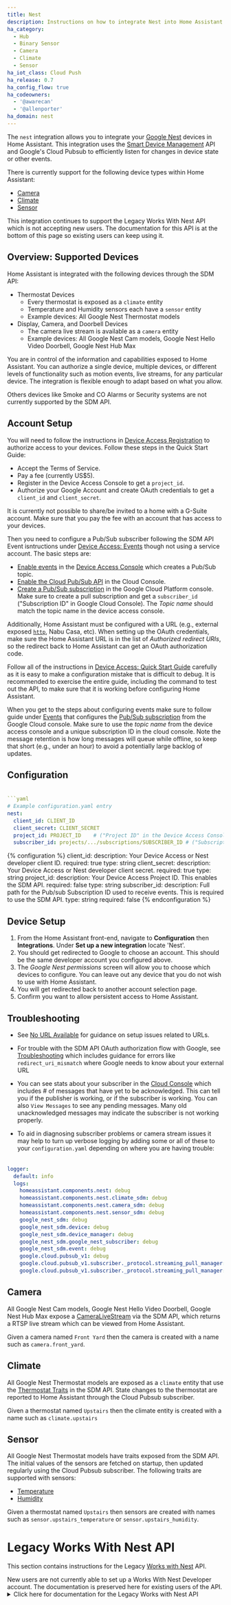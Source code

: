 ```yaml
---
title: Nest
description: Instructions on how to integrate Nest into Home Assistant.
ha_category:
  - Hub
  - Binary Sensor
  - Camera
  - Climate
  - Sensor
ha_iot_class: Cloud Push
ha_release: 0.7
ha_config_flow: true
ha_codeowners:
  - '@awarecan'
  - '@allenporter'
ha_domain: nest
---
```


The `nest` integration allows you to integrate your [Google Nest](https://store.google.com/us/category/connected_home?) devices in Home Assistant. This integration uses the [Smart Device Management](https://developers.google.com/nest/device-access/api) API and Google's Cloud Pubsub to efficiently listen for changes in device state or other events.

There is currently support for the following device types within Home Assistant:

- [Camera](#camera)
- [Climate](#climate)
- [Sensor](#sensor)

<div class='note'>
This integration continues to support the Legacy Works With Nest API which is not accepting new users. The documentation for this API is at the bottom of this page so existing users can keep using it.
</div>

## Overview: Supported Devices

Home Assistant is integrated with the following devices through the SDM API:

- Thermostat Devices
  - Every thermostat is exposed as a `climate` entity
  - Temperature and Humidity sensors each have a `sensor` entity
  - Example devices: All Google Nest Thermostat models
- Display, Camera, and Doorbell Devices
  - The camera live stream is available as a `camera` entity
  - Example devices: All Google Nest Cam models, Google Nest Hello Video Doorbell, Google Nest Hub Max

You are in control of the information and capabilities exposed to Home Assistant. You can authorize a single device, multiple devices, or different levels of functionality such as motion events, live streams, for any particular device. The integration is flexible enough to adapt based on what you allow.

Others devices like Smoke and CO Alarms or Security systems are not currently
supported by the SDM API.

## Account Setup

You will need to follow the instructions in [Device Access Registration](https://developers.google.com/nest/device-access/registration) to authorize access to your devices. Follow these steps in the Quick Start Guide:

- Accept the Terms of Service.
- Pay a fee (currently US$5).
- Register in the Device Access Console to get a `project_id`.
- Authorize your Google Account and create OAuth credentials to get a `client_id` and `client_secret`.

<div class='note warning'>
It is currently not possible to share/be invited to a home with a G-Suite account. Make sure that you pay the fee with an account that has access to your devices.
</div>

Then you need to configure a Pub/Sub subscriber following the SDM API Event isntructions under [Device Access: Events](https://developers.google.com/nest/device-access/api/events) though not using a service account. The basic
steps are:

- [Enable events](https://developers.google.com/nest/device-access/subscribe-to-events#enable_events) in the [Device Access Console](https://console.nest.google.com/device-access/project-list) which creates a Pub/Sub topic.
- [Enable the Cloud Pub/Sub API](https://console.developers.google.com/apis/library/pubsub.googleapis.com) in the Cloud Console.
- [Create a Pub/Sub subscription](https://console.cloud.google.com/cloudpubsub/subscription/list) in the Google Cloud Platform console. Make sure to create a pull subscription and get a `subscriber_id` ("Subscription ID" in Google Cloud Console). The *Topic name* should match the topic name in the device access console.

Additionally, Home Assistant must be configured with a URL (e.g., external exposed [`http`](/integrations/http/), Nabu Casa, etc). When setting up the OAuth credentials, make sure the Home Assistant URL is in the list of *Authorized redirect URIs*, so the redirect back to Home Assistant can get an OAuth authorization code.

Follow all of the instructions in [Device Access: Quick Start Guide](https://developers.google.com/nest/device-access/get-started) carefully as it is easy to make a configuration mistake that is difficult to debug. It is recommended to exercise the entire guide, including the command to test out the API, to make sure that it is working before configuring Home Assistant.

When you get to the steps about configuring events make sure to follow guide under [Events](https://developers.google.com/nest/device-access/api/events) that configures the [Pub/Sub subscription](https://console.cloud.google.com/cloudpubsub/subscription/list) from the Google Cloud console. Make sure to use the *topic name* from the device access console and a unique subscription ID in the cloud console. Note the message retention is how long messages will queue while offline, so keep that short (e.g., under an hour) to avoid a potentially large backlog of updates.

## Configuration

```yaml

```yaml
# Example configuration.yaml entry
nest:
  client_id: CLIENT_ID
  client_secret: CLIENT_SECRET
  project_id: PROJECT_ID    # ("Project ID" in the Device Access Console)
  subscriber_id: projects/.../subscriptions/SUBSCRIBER_ID # ("Subscription ID" in Google Cloud Console.  Replace with full path.)
```

{% configuration %}
client_id:
  description: Your Device Access or Nest developer client ID.
  required: true
  type: string
client_secret:
  description: Your Device Access or Nest developer client secret.
  required: true
  type: string
project_id:
  description: Your Device Access Project ID. This enables the SDM API.
  required: false
  type: string
subscriber_id:
  description: Full path for the Pub/sub Subscription ID used to receive events. This is required to use the SDM API.
  type: string
  required: false
{% endconfiguration %}

## Device Setup

1. From the Home Assistant front-end, navigate to **Configuration** then **Integrations**. Under **Set up a new integration** locate 'Nest'.
1. You should get redirected to Google to choose an account. This should be the same developer account you configured above.
1. The *Google Nest permissions* screen will allow you to choose which devices to configure. You can leave out any device that you do not wish to use with Home Assistant.
1. You will get redirected back to another account selection page.
1. Confirm you want to allow persistent access to Home Assistant.

## Troubleshooting

- See [No URL Available](/more-info/no-url-available) for guidance on setup issues related to URLs.

- For trouble with the SDM API OAuth authorization flow with Google, see [Troubleshooting](https://developers.google.com/nest/device-access/authorize#troubleshooting) which includes guidance for errors like `redirect_uri_mismatch` where Google needs to know about your external URL

- You can see stats about your subscriber in the [Cloud Console](https://console.cloud.google.com/cloudpubsub/subscription/list) which includes # of messages that have yet to be acknowledged. This can tell you if the publisher is working, or if the subscriber is working. You can also `View Messages` to see any pending messages. Many old unacknowledged messages may indicate the subscriber is not working properly.

- To aid in diagnosing subscriber problems or camera stream issues it may help to turn up verbose logging by adding some or all of these to your `configuration.yaml` depending on where you are having trouble: 

```yaml

logger:
  default: info
  logs:
    homeassistant.components.nest: debug
    homeassistant.components.nest.climate_sdm: debug
    homeassistant.components.nest.camera_sdm: debug
    homeassistant.components.nest.sensor_sdm: debug
    google_nest_sdm: debug
    google_nest_sdm.device: debug
    google_nest_sdm.device_manager: debug
    google_nest_sdm.google_nest_subscriber: debug
    google_nest_sdm.event: debug
    google.cloud.pubsub_v1: debug
    google.cloud.pubsub_v1.subscriber._protocol.streaming_pull_manager: debug
    google.cloud.pubsub_v1.subscriber._protocol.streaming_pull_manager: debug

```

## Camera

All Google Nest Cam models, Google Nest Hello Video Doorbell, Google Nest Hub Max expose a [CameraLiveStream](https://developers.google.com/nest/device-access/traits/device/camera-live-stream) via the SDM API, which returns a RTSP live stream which can be viewed from Home Assistant.

Given a camera named `Front Yard` then the camera is created with a name such as `camera.front_yard`.

## Climate

All Google Nest Thermostat models are exposed as a `climate` entity that use the [Thermostat Traits](https://developers.google.com/nest/device-access/traits/device/thermostat-hvac) in the SDM API. State changes to the thermostat are reported to Home Assistant through the Cloud Pubsub subscriber.

Given a thermostat named `Upstairs` then the climate entity is created with a name such as `climate.upstairs`

## Sensor

All Google Nest Thermostat models have traits exposed from the SDM API. The initial values of the sensors are fetched on startup, then updated regularly using the Cloud Pubsub subscriber. The following traits are supported with sensors:

- [Temperature](https://developers.google.com/nest/device-access/traits/device/temperature)
- [Humidity](https://developers.google.com/nest/device-access/traits/device/humidity)

Given a thermostat named `Upstairs` then sensors are created with names such as `sensor.upstairs_temperature` or `sensor.upstairs_humidity`.

# Legacy Works With Nest API

This section contains instructions for the Legacy [Works with Nest](https://developers.nest.com/) API.

<div class='note warning'>
New users are not currently able to set up a Works With Nest Developer account. The documentation is preserved here for existing users of the API.
</div>


<details>
<summary>Click here for documentation for the Legacy Works with Nest API</summary>

The Nest integration is the main integration to integrate all [Nest](https://nest.com/) related platforms. To connect Nest, you will have to [sign up for a developer account](https://developers.nest.com/products) and get a `client_id` and `client_secret`.
>>>>>>> Update nest troubleshooting instructions


There is currently support for the following device types within Home Assistant:

- [Camera](#camera)
- [Climate](#climate)
- [Sensor](#sensor)

<div class='note'>
Note that this integration continues to support the Legacy Works With Nest API which is not accepting new users. The documentation for this API is at the bottom of this page so existing users can keep using it.
</div>

## Overview: Supported Devices

Home Assistant is integrated with the following devices through the SDM API:

- Thermostat Devices
  - Every thermostat is exposed as a `climate` entity
  - Temperature and Humidity sensors each have a `sensor` entity
  - Example devices: All Google Nest Thermostat models
- Display, Camera, and Doorbell Devices
  - The camera live stream is available as a `camera` entity
  - Example devices: All Google Nest Cam models, Google Nest Hello Video Doorbell, Google Nest Hub Max

You are in control of the information and capabilities exposed to Home Assistant. You can authorize a single device, multiple devices, or different levels of functionality such as motion events, live streams, for any particular device. The integration is flexible enough to adapt based on what you allow.

Others devices like Smoke and CO Alarms or Security systems are not currently
supported by the SDM API.

## Account Setup

You will need to follow the instructions in [Device Access Registration](https://developers.google.com/nest/device-access/registration), which includes the following steps in the
Quick Start Guide:

- Accept the Terms of Service.
- Pay a fee (currently US$5).
- Register in the Device Access Console to get a `project_id`.
- Authorize your Google Account and create OAuth credentials to get a `client_id` and `client_secret`.
- Enable pubsub events in the Device Access Console (creates a topic).
- Create a pull subscription to get a `subscriber_id` ("Subscription ID" in Google Cloud Console).

<div class='note warning'>
It is currently not possible to share/be invited to a home with a G-Suite account. Make sure that you pay the fee with an account that has access to your devices.
</div>

Additionally, Home Assistant must be configured with a URL (e.g., external exposed [`http`](/integrations/http/), Nabu Casa, etc). When setting up the OAuth credentials, make sure the Home Assistant URL is in the list of *Authorized redirect URIs*, so the redirect back to Home Assistant can get an OAuth authorization code.

Follow all of the instructions in [Device Access: Quick Start Guide](https://developers.google.com/nest/device-access/get-started) carefully as it is easy to make a configuration mistake that is difficult to debug. It is recommended to exercise the entire guide, including the command to test out the API, to make sure that it is working before configuring Home Assistant.

It may be easiest to create a [Pub/Sub subscription](https://console.cloud.google.com/cloudpubsub/subscription/list) from the Google Cloud console. Make sure to use the *topic name* from the device access console and a unique subscription ID. Note the message retention is how long messages will queue while offline, so keep that short (e.g., under an hour) to avoid a potentially large backlog of updates.

## Configuration

```yaml

```yaml
# Example configuration.yaml entry
nest:
  client_id: CLIENT_ID
  client_secret: CLIENT_SECRET
  project_id: PROJECT_ID    # ("Project ID" in the Device Access Console)
  subscriber_id: SUBSCRIBER_ID # ("Subscription ID" in Google Cloud Console)
```

{% configuration %}
client_id:
  description: Your Device Access or Nest developer client ID.
  required: true
  type: string
client_secret:
  description: Your Device Access or Nest developer client secret.
  required: true
  type: string
project_id:
  description: Your Device Access Project ID. This enables the SDM API.
  required: false
  type: string
subscriber_id:
  description: Your Pub/sub Subscription ID used to receive events. This is required to use the SDM API.
  type: string
  required: false
{% endconfiguration %}

## Device Setup

Once your developer account is set up and you have a valid `nest` entry in `configuration.yaml` , you need to connect devices with the following steps:

1. From the Home Assistant front-end, navigate to **Configuration** then **Integrations**. Under **Set up a new integration** locate 'Nest'.
1. You should get redirected to Google to choose an account. This should be the same developer account you configured above.
1. The *Google Nest permissions* screen will allow you to choose which devices to configure. You can leave out any device that you do not wish to use with Home Assistant.
1. You will get redirected back to another account selection page.
1. Confirm you want to allow persistent access to Home Assistant.

## Troubleshooting

- See [No URL Available](/more-info/no-url-available) for guidance on setup issues related to URLs.

- For trouble with the SDM API OAuth authorization flow with Google, see [Troubleshooting](https://developers.google.com/nest/device-access/authorize#troubleshooting) which includes guidance for errors like `redirect_uri_mismatch` where Google needs to know about your external URL

## Camera

All Google Nest Cam models, Google Nest Hello Video Doorbell, Google Nest Hub Max expose a [CameraLiveStream](https://developers.google.com/nest/device-access/traits/device/camera-live-stream) via the SDM API, which returns a RTSP live stream which can be viewed from Home Assistant.

Given a camera named `Front Yard` then the camera is created with a name such as `camera.front_yard`.

## Climate

All Google Nest Thermostat models are exposed as a `climate` entity that use the [Thermostat Traits](https://developers.google.com/nest/device-access/traits/device/thermostat-hvac) in the SDM API. State changes to the thermostat are reported to Home Assistant through the Cloud Pubsub subscriber.

Given a thermostat named `Upstairs` then the climate entity is created with a name such as `climate.upstairs`

## Sensor

All Google Nest Thermostat models have traits exposed from the SDM API. The initial values of the sensors are fetched on startup, then updated regularly using the Cloud Pubsub subscriber. The following traits are supported with sensors:

- [Temperature](https://developers.google.com/nest/device-access/traits/device/temperature)
- [Humidity](https://developers.google.com/nest/device-access/traits/device/humidity)

Given a thermostat named `Upstairs` then sensors are created with names such as `sensor.upstairs_temperature` or `sensor.upstairs_humidity`.

# Legacy Works With Nest API

This section contains instructions for the Legacy [Works with Nest](https://developers.nest.com/) API. 

<div class='note warning'>
New users are not currently able to set up a Works With Nest Developer account. The documentation is preserved here for existing users of the API.
</div>

<details>
<summary>Click here for documentation for the Legacy Works with Nest API</summary>

The Nest integration is the main integration to integrate all [Nest](https://nest.com/) related platforms. To connect Nest, you will have to [sign up for a developer account](https://developers.nest.com/products) and get a `client_id` and `client_secret`.


There is currently support for the following device types within Home Assistant:

- [Binary Sensor](#binary-sensor)
- [Camera](#camera)
- [Climate](#climate)
- [Sensor](#sensor)

### Setting up developer account


1. Visit [Nest Developers](https://developers.nest.com/), and sign in. Create an account if you don't have one already.
2. Fill in account details:
  * The "Company Information" can be anything. We recommend using your name.
3. Submit changes
4. Click "[Products](https://developers.nest.com/products)" at top of page.
5. Click "[Create New Product](https://developers.nest.com/products/new)"
6. Fill in details:
  * Product name must be unique. We recommend [email] - Home Assistant.
  * The description, users, URLs can all be anything you want.
  * Leave the "Redirect URI" Field blank
7. For permissions check every box and if it's an option select the read/write option. Note: there are important permissions under the "Other Permissions" category. If you are only adding a thermostat, do not just select the permissions under "Thermostat". You still need to check the boxes under "Other Permissions" in order to give you access to features like away mode, ETA, structure read/write, and postal code.
  * The description requires a specific format to be accepted.
    * Use "[Home Assistant] [Edit] [For Home Automation]" as the description as it is not super important.
8. Click "Create Product"
9. Once the new product page opens the "Product ID" and "Product Secret" are located on the right side. These will be used as `client_id` and `client_secret` below.
10. Add the Nest integration to your `configuration.yaml` and restart Home Assistant. Then, go to `Configuration > Integrations` and select `CONFIGURE` next to `Nest`. Click the link in the configurator pop up to log into your Nest account and complete the OAuth. Copy the resulting PIN code into the pop up.

Connecting to the Nest Developer API requires outbound port 9553 on your firewall. The configuration will fail if this is not accessible.

## Configuration

```yaml
# Example configuration.yaml entry
nest:
  client_id: CLIENT_ID
  client_secret: CLIENT_SECRET
```

```yaml
# Example configuration.yaml entry to show only devices at your vacation and primary homes
nest:
  client_id: CLIENT_ID
  client_secret: CLIENT_SECRET
  structure:
    - Vacation
    - Primary
```

{% configuration %}
client_id:
  description: Your Nest developer client ID.
  required: true
  type: string
client_secret:
  description: Your Nest developer client secret.
  required: true
  type: string
structure:
  description: The structure or structures you would like to include devices from. If not specified, this will include all structures in your Nest account.
  required: false
  type: list
{% endconfiguration %}

### Service `set_away_mode`

You can use the service `nest/set_away_mode` to set the structure(s) to "Home" or "Away".

| Service data attribute | Optional | Description |
| ---------------------- | -------- | ----------- |
| `away_mode` | no | String, must be `away` or `home`.
| `structure` | yes | String, will default to all configured Nest structures if not specified.

Examples:

```yaml
# Example script to set away, no structure specified so will execute for all
script:
  nest_set_away:
    sequence:
      - service: nest.set_away_mode
        data:
          away_mode: away
```

```yaml
# Example script to set home, structure specified
script:
  nest_set_home:
    sequence:
      - service: nest.set_away_mode
        data:
          away_mode: home
          structure:
            - Apartment
```

### Service `set_eta`

You can use the service `nest/set_eta` to set or update the estimated time of arrival window. Calling this service will automatically set the structure(s) to "Away". Structures must have an associated Nest thermostat in order to use ETA function.

| Service data attribute | Optional | Description |
| ---------------------- | -------- | ----------- |
| `eta` | no | Time period, estimated time of arrival from now.
| `eta_window` | yes | Time period, estimated time of arrival window. Default is 1 minute.
| `trip_id` | yes | String, unique ID for the trip. Default is auto-generated using a timestamp. Using an existing `trip_id` will update that trip's ETA.
| `structure` | yes | String, will default to all configured Nest structures if not specified.

Examples:

```yaml
# Example script to set ETA, no structure specified so will execute for all
script:
  nest_set_eta:
    sequence:
      - service: nest.set_eta
        data:
          eta: 00:10:30
          trip_id: Leave Work
```

```yaml
# Example script to update ETA and specify window, structure specified
script:
  nest_update_eta:
    sequence:
      - service: nest.set_eta
        data:
          eta: 00:11:00
          eta_window: 00:05
          trip_id: Leave Work
          structure:
            - Apartment
```

### Service `cancel_eta`

You can use the service `nest/cancel_eta` to cancel an existing estimated time of arrival window. Structures must have an associated Nest thermostat in order to use ETA function.

| Service data attribute | Optional | Description |
| ---------------------- | -------- | ----------- |
| `trip_id` | no | String, unique ID for the trip. Using an existing `trip_id` will update that trip's ETA.
| `structure` | yes | String, will default to all configured Nest structures if not specified.

Examples:

```yaml
# Example script to cancel ETA, no structure specified so will execute for all
script:
  nest_cancel_eta:
    sequence:
      - service: nest.cancel_eta
        data:
          trip_id: Leave Work
```

```yaml
# Example script to cancel ETA, structure specified
script:
  nest_cancel_eta:
    sequence:
      - service: nest.cancel_eta
        data:
          trip_id: Leave Work
          structure:
            - Apartment
```

### Troubleshooting

- For trouble with the SDM API OAuth authorization flow with Google, see [Troubleshooting](https://developers.google.com/nest/device-access/authorize#troubleshooting) which includes guidance for errors like `redirect_uri_mismatch` where Google needs to know about your external URL.

## Platforms

<div class='note'>

You must have the [Nest component](/integrations/nest/) configured to use the platforms below.

</div>

### Binary Sensor

The `nest` binary sensor platform lets you monitor various states of your [Nest](https://nest.com) devices.

<div class='note'>

You must have the [Nest component](/integrations/nest/) configured to use these sensors. The binary sensors will be setup if the `nest` integration is configured and the required configuration for the `nest binary sensor` is set.

</div>

#### Configuration

To enable binary sensors and customize which sensors are setup, you can extend the [Nest component](/integrations/nest/) configuration in your `configuration.yaml` file with the following settings:

```yaml
# Example configuration.yaml entry
nest:
  binary_sensors:
    monitored_conditions:
      - 'fan'
      - 'target'
```

By default all binary sensors for your available Nest devices will be monitored. Leave `monitored_conditions` blank to disable all binary sensors for the [Nest component](/integrations/nest/).

{% configuration %}
monitored_conditions:
  description: States to monitor.
  required: false
  type: list
{% endconfiguration %}

The following conditions are available by device:

- Nest Home:
  - away
- Nest Thermostat:
  - online
  - fan
  - is\_using\_emergency\_heat
  - is\_locked
  - has\_leaf
- Nest Protect:
  - online
- Nest Camera:
  - online
  - motion\_detected
  - person\_detected
  - sound\_detected

### Camera

The `nest` platform allows you to watch still frames from a video stream (not live stream) of your [Nest](https://nest.com/camera/meet-nest-cam/) camera in Home Assistant.

<div class='note'>

The Legacy API integration allows you to watch still frames from a video stream (not live stream). The Legacy API also supports the `camera.turn_on` and `camera.turn_off` services.

</div>

Nest Camera supports the `camera.turn_on` and `camera.turn_off` services since the 0.75 release.

### Climate

The `nest` climate platform lets you control a thermostat from [Nest](https://nest.com).

<div class='note'>
Please note due to limitations with the European Nest Thermostat E, integration with Home Assistant for that thermostat is not possible.
</div>

<p class='img'>
  <img src='/images/screenshots/nest-thermostat-card.png' />
</p>

### Sensor

The `nest` sensor platform lets you monitor sensors connected to your [Nest](https://nest.com) devices.

<div class='note'>

The sensors will be setup if the `nest` integration is configured and the required configuration for the `nest sensor` is set.

</div>

#### Configuration

To enable sensors and customize which sensors are setup, you can extend the [Nest component](/integrations/nest/) configuration in your `configuration.yaml` file with the following settings:

```yaml
# Example configuration.yaml entry
nest:
  sensors:
    monitored_conditions:
      - 'temperature'
      - 'target'
```

By default all sensors for your available Nest devices will be monitored. Leave `monitored_conditions` blank to disable all sensors for the [Nest component](/integrations/nest/).

{% configuration %}
monitored_conditions:
  description: States to monitor.
  required: false
  type: list
{% endconfiguration %}

The following conditions are available by device:

- Nest Home:
  - `eta`: Estimated time of arrival.
  - `security_state`: `ok` or `deter`. [Security State](#security-state). Only available when Nest Camera exists.
- Nest Thermostat:
  - `humidity`
  - `preset_mode`
  - `temperature`
  - `target`
  - `hvac_state`: The currently active state of the HVAC system, `heat`, `cool` or `off` (previously `heating`, `cooling` or `off`).
- Nest Protect:
  - `co_status`: `Ok`, `Warning` or `Emergency`
  - `smoke_status`: `Ok`, `Warning` or `Emergency`
  - `battery_health`: `Ok` or `Replace`
  - `color_status`: `gray`, `green`, `yellow` or `red`. Indicates device status by color in the Nest app UI. It is an aggregate condition for battery+smoke+CO states, and reflects the actual color indicators displayed in the Nest app.
- Nest Camera: none

### Security State

<div class='note warning'>

This feature is not designed to transform your Home Assistant into a security system, neither Home Assistant nor Nest are liable for damages,
or consequential damages of any character arising as a result of use this feature.

This feature does not depend on the [Nest Secure alarm system](https://nest.com/alarm-system/overview/) and is not a reflection of the status of that system,
nor does it react to state changes in that system.

</div>

<div class='note'>

This feature uses a new [Nest Security API](https://developers.nest.com/documentation/cloud/security-guide).
You may need to change your ["Product"](https://developers.nest.com/products) permission setting to include `Security State Read`.
After this permission change, you may need to re-authorize your client.

</div>

If a Nest Cam detects the presence of a person (see `person_detected` in [binary_sensor.nest](#binary-sensor) while the structure is in `away` mode (see `away` in [binary_sensor.nest](#binary-sensor), the structure enters `deter` mode.

A `deter` state is re-evaluated after several minutes and relaxed to `ok` if no further `person_detected` events have occurred.

The `security_state` automatically switches to `ok` when the structure state is `home`.

</details>
